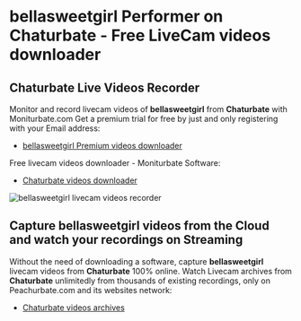 # bellasweetgirl Performer on Chaturbate - Free LiveCam videos downloader

## Chaturbate Live Videos Recorder

Monitor and record livecam videos of **bellasweetgirl** from **Chaturbate** with Moniturbate.com
Get a premium trial for free by just and only registering with your Email address:
* [bellasweetgirl Premium videos downloader](https://moniturbate.com/request-demo-licence-key.html)

Free livecam videos downloader - Moniturbate Software:
* [Chaturbate videos downloader](https://moniturbate.com/moniturbate-download-software.html)

![bellasweetgirl livecam videos recorder](https://peachurnet.com/templates/moniturbate-software.png)


## Capture bellasweetgirl videos from the Cloud and watch your recordings on Streaming

Without the need of downloading a software, capture **bellasweetgirl** livecam videos from **Chaturbate** 100% online.
Watch Livecam archives from **Chaturbate** unlimitedly from thousands of existing recordings, only on Peachurbate.com and its websites network:
* [Chaturbate videos archives](https://peachurnet.com/)